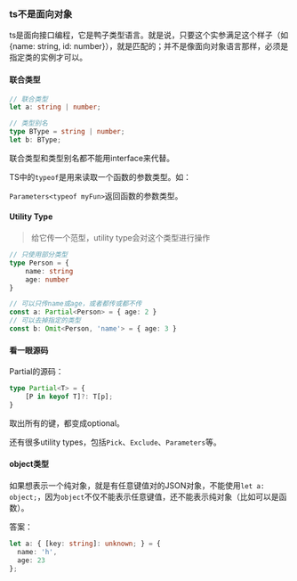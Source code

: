 ### ts不是面向对象

ts是面向接口编程，它是鸭子类型语言。就是说，只要这个实参满足这个样子（如{name: string, id: number}），就是匹配的；并不是像面向对象语言那样，必须是指定类的实例才可以。

#### 联合类型

```typescript
// 联合类型
let a: string | number;

// 类型别名
type BType = string | number;
let b: BType;
```

联合类型和类型别名都不能用interface来代替。

TS中的`typeof`是用来读取一个函数的参数类型。如：

`Parameters<typeof myFun>`返回函数的参数类型。

#### Utility Type

> 给它传一个范型，utility type会对这个类型进行操作

```typescript
// 只使用部分类型
type Person = {
    name: string
    age: number
}

// 可以只传name或age，或者都传或都不传
const a: Partial<Person> = { age: 2 }
// 可以去掉指定的类型
const b: Omit<Person, 'name'> = { age: 3 }
```

#### 看一眼源码

Partial的源码：

```typescript
type Partial<T> = {
    [P in keyof T]?: T[p];
}
```

取出所有的键，都变成optional。

还有很多utility types，包括`Pick`、`Exclude`、`Parameters`等。

#### object类型

如果想表示一个纯对象，就是有任意键值对的JSON对象，不能使用`let a: object;`，因为`object`不仅不能表示任意键值，还不能表示纯对象（比如可以是函数）。

答案：

```typescript
let a: { [key: string]: unknown; } = {
  name: 'h',
  age: 23
};
```